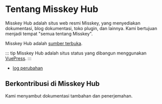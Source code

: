 # Tentang Misskey Hub
Misskey Hub adalah situs web resmi Misskey, yang menyediakan dokumentasi, blog dokumentasi, toko plugin, dan lainnya.
Kami bertujuan menjadi tempat "semua tentang Misskey".

Misskey Hub adalah [sumber terbuka](https://github.com/misskey-dev/misskey-hub).

::: tip
Misskey Hub adalah situs status yang dibangun menggunakan [VuePress](https://github.com/vuepress/vuepress-next).
:::

- [log perubahan](../updates.md)

## Berkontribusi di Misskey Hub
Kami menyambut dokumentasi tambahan dan penerjemahan.
